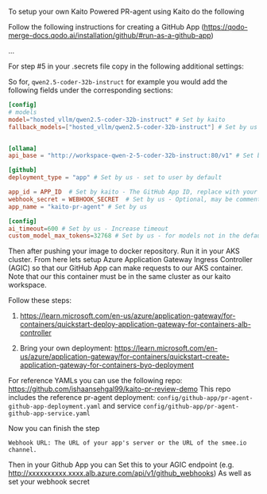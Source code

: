 To setup your own Kaito Powered PR-agent using Kaito do the following


Follow the following instructions for creating a GitHub App (https://qodo-merge-docs.qodo.ai/installation/github/#run-as-a-github-app)

...

For step #5 in your .secrets file copy in the following additional settings:

So for, `qwen2.5-coder-32b-instruct` for example you would add the following fields under the corresponding sections:

```toml
[config]
# models
model="hosted_vllm/qwen2.5-coder-32b-instruct" # Set by kaito
fallback_models=["hosted_vllm/qwen2.5-coder-32b-instruct"] # Set by us


[ollama]
api_base = "http://workspace-qwen-2-5-coder-32b-instruct:80/v1" # Set by us - the base url for your kaito service

[github]
deployment_type = "app" # Set by us - set to user by default

app_id = APP_ID  # Set by kaito - The GitHub App ID, replace with your own.
webhook_secret = WEBHOOK_SECRET  # Set by us - Optional, may be commented out.
app_name = "kaito-pr-agent" # Set by us

[config]
ai_timeout=600 # Set by us - Increase timeout
custom_model_max_tokens=32768 # Set by us - for models not in the default list - set to your models maximum
```

Then after pushing your image to docker repository. Run it in your AKS cluster. From here lets setup Azure Application Gateway Ingress Controller (AGIC) so that our GitHub App can make requests to our AKS container. Note that our this container must be in the same cluster as our kaito workspace. 

Follow these steps:

1. https://learn.microsoft.com/en-us/azure/application-gateway/for-containers/quickstart-deploy-application-gateway-for-containers-alb-controller


2. Bring your own deployment: https://learn.microsoft.com/en-us/azure/application-gateway/for-containers/quickstart-create-application-gateway-for-containers-byo-deployment


For reference YAMLs you can use the following repo: https://github.com/ishaansehgal99/kaito-pr-review-demo
This repo includes the reference pr-agent deployment: `config/github-app/pr-agent-github-app-deployment.yaml` and service `config/github-app/pr-agent-github-app-service.yaml`

Now you can finish the step 
```
Webhook URL: The URL of your app's server or the URL of the smee.io channel.
```

Then in your Github App you can
Set this to your AGIC endpoint (e.g. http://xxxxxxxxxx.xxxx.alb.azure.com/api/v1/github_webhooks)
As well as set your webhook secret

